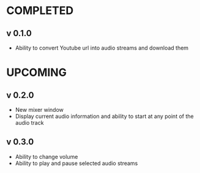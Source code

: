 # COMPLETED
## v 0.1.0
* Ability to convert Youtube url into audio streams and download them

# UPCOMING
## v 0.2.0
* New mixer window
* Display current audio information and ability to start at any point of the audio track

## v 0.3.0
* Ability to change volume
* Ability to play and pause selected audio streams

